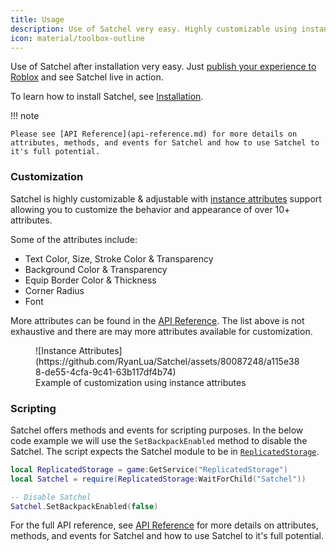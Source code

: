 ```yaml
---
title: Usage
description: Use of Satchel very easy. Highly customizable using instance attributes and with scripting support.
icon: material/toolbox-outline
---
```


Use of Satchel after installation very easy. Just [publish your experience to Roblox](https://create.roblox.com/docs/production/publishing) and see Satchel live in action.

To learn how to install Satchel, see [Installation](installation.md).

!!! note

    Please see [API Reference](api-reference.md) for more details on attributes, methods, and events for Satchel and how to use Satchel to it's full potential.

### Customization

Satchel is highly customizable & adjustable with [instance attributes](https://create.roblox.com/docs/studio/instance-attributes) support allowing you to customize the behavior and appearance of over 10+ attributes.

Some of the attributes include:

* Text Color, Size, Stroke Color & Transparency
* Background Color & Transparency
* Equip Border Color & Thickness
* Corner Radius
* Font

More attributes can be found in the [API Reference](api-reference.md). The list above is not exhaustive and there are may more attributes available for customization.

<figure markdown>
  ![Instance Attributes](https://github.com/RyanLua/Satchel/assets/80087248/a115e388-de55-4cfa-9c41-63b117df4b74)
  <figcaption>Example of customization using instance attributes</figcaption>
</figure>

### Scripting

Satchel offers methods and events for scripting purposes. In the below code example we will use the `SetBackpackEnabled` method to disable the Satchel. The script expects the Satchel module to be in [`ReplicatedStorage`](https://create.roblox.com/docs/reference/engine/classes/ReplicatedStorage).

```lua
local ReplicatedStorage = game:GetService("ReplicatedStorage")
local Satchel = require(ReplicatedStorage:WaitForChild("Satchel"))

-- Disable Satchel
Satchel.SetBackpackEnabled(false)
```

For the full API reference, see [API Reference](api-reference.md) for more details on attributes, methods, and events for Satchel and how to use Satchel to it's full potential.